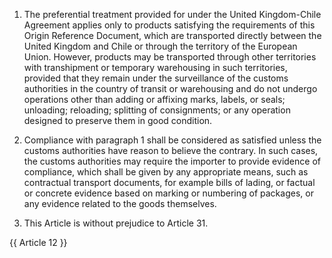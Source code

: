  
1.	The preferential treatment provided for under the United Kingdom-Chile Agreement applies only to products satisfying the requirements of this Origin Reference Document, which are transported directly between the United Kingdom and Chile or through the territory of the European Union. However, products may be transported through other territories with transhipment or temporary warehousing in such territories, provided that they remain under the surveillance of the customs authorities in the country of transit or warehousing and do not undergo operations other than adding or affixing marks, labels, or seals; unloading; reloading; splitting of consignments; or any operation designed to preserve them in good condition. 
 
2.	Compliance with paragraph 1 shall be considered as satisfied unless the customs authorities have reason to believe the contrary. In such cases, the customs authorities may require the importer to provide evidence of compliance, which shall be given by any appropriate means, such as contractual transport documents, for example bills of lading, or factual or concrete evidence based on marking or numbering of packages, or any evidence related to the goods themselves. 
 
3.	This Article is without prejudice to Article 31.  

{{ Article 12 }}
